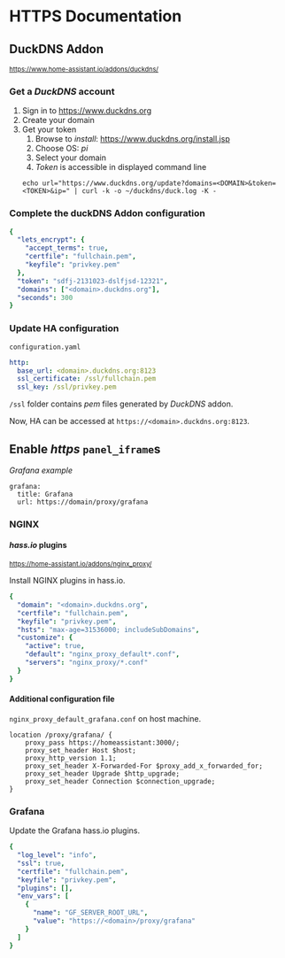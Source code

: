 # HTTPS Documentation

## DuckDNS Addon
<small>https://www.home-assistant.io/addons/duckdns/</small>  

### Get a _DuckDNS_ account

1. Sign in to https://www.duckdns.org
1. Create your domain
1. Get your token
    1. Browse to _install_: https://www.duckdns.org/install.jsp
    1. Choose OS: _pi_
    1. Select your domain
    1. _Token_ is accessible in displayed command line
    ```
    echo url="https://www.duckdns.org/update?domains=<DOMAIN>&token=<TOKEN>&ip=" | curl -k -o ~/duckdns/duck.log -K -
    ```

### Complete the duckDNS Addon configuration
```yaml
{
  "lets_encrypt": {
    "accept_terms": true,
    "certfile": "fullchain.pem",
    "keyfile": "privkey.pem"
  },
  "token": "sdfj-2131023-dslfjsd-12321",
  "domains": ["<domain>.duckdns.org"],
  "seconds": 300
}
```

### Update HA configuration
`configuration.yaml`
````yaml
http:
  base_url: <domain>.duckdns.org:8123
  ssl_certificate: /ssl/fullchain.pem
  ssl_key: /ssl/privkey.pem
````

`/ssl` folder contains _pem_ files generated by _DuckDNS_ addon.

Now, HA can be accessed at `https://<domain>.duckdns.org:8123`.

## Enable _https_ `panel_iframe`s
_Grafana example_
```
grafana:
  title: Grafana
  url: https://domain/proxy/grafana
```

### NGINX

#### _hass.io_ plugins
<small>https://home-assistant.io/addons/nginx_proxy/</small>  

Install NGINX plugins in hass.io.
````yaml
{
  "domain": "<domain>.duckdns.org",
  "certfile": "fullchain.pem",
  "keyfile": "privkey.pem",
  "hsts": "max-age=31536000; includeSubDomains",
  "customize": {
    "active": true,
    "default": "nginx_proxy_default*.conf",
    "servers": "nginx_proxy/*.conf"
  }
}
````

#### Additional configuration file 
`nginx_proxy_default_grafana.conf` on host machine.
```
location /proxy/grafana/ {
    proxy_pass https://homeassistant:3000/;
    proxy_set_header Host $host;
    proxy_http_version 1.1;
    proxy_set_header X-Forwarded-For $proxy_add_x_forwarded_for;
    proxy_set_header Upgrade $http_upgrade;
    proxy_set_header Connection $connection_upgrade;
}
```

### Grafana
Update the Grafana hass.io plugins.
```yaml
{
  "log_level": "info",
  "ssl": true,
  "certfile": "fullchain.pem",
  "keyfile": "privkey.pem",
  "plugins": [],
  "env_vars": [
    {
      "name": "GF_SERVER_ROOT_URL",
      "value": "https://<domain>/proxy/grafana"
    }
  ]
}
```